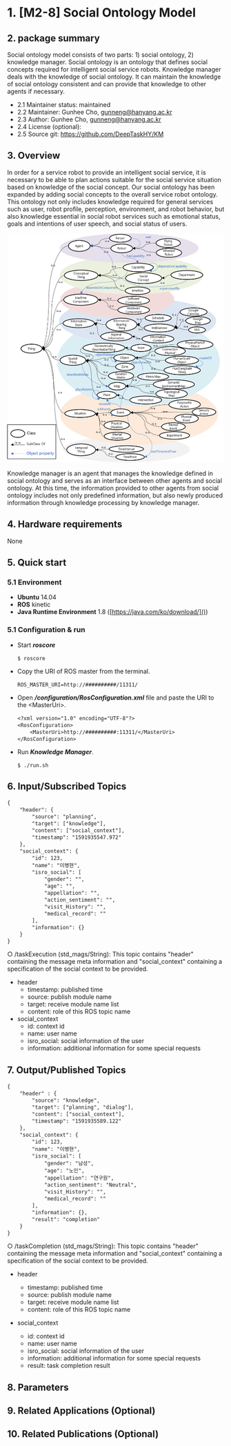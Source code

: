 # 1. [M2-8] Social Ontology Model

## 2. package summary 

Social ontology model consists of two parts: 1) social ontology, 2) knowledge manager. Social ontology is an ontology that defines social concepts required for intelligent social service robots. Knowledge manager deals with the knowledge of social ontology. It can maintain the knowledge of social ontology consistent and can provide that knowledge to other agents if necessary.

- 2.1 Maintainer status: maintained
- 2.2 Maintainer: Gunhee Cho, [gunneng@hanyang.ac.kr]()
- 2.3 Author: Gunhee Cho, [gunneng@hanyang.ac.kr]()
- 2.4 License (optional): 
- 2.5 Source git: https://github.com/DeepTaskHY/KM

## 3. Overview

In order for a service robot to provide an intelligent social service, it is necessary to be able to plan actions suitable for the social service situation based on knowledge of the social concept. Our social ontology has been expanded by adding social concepts to the overall service robot ontology. This ontology not only includes knowledge required for general services such as user, robot profile, perception, environment, and robot behavior, but also knowledge essential in social robot services such as emotional status, goals and intentions of user speech, and social status of users.

![ontology_structure](./figure/onto_structure.png)

Knowledge manager is an agent that manages the knowledge defined in social ontology and serves as an interface between other agents and social ontology. At this time, the information provided to other agents from social ontology includes not only predefined information, but also newly produced information through knowledge processing by knowledge manager.

## 4. Hardware requirements

None


## 5. Quick start

### 5.1 Environment

- **Ubuntu** 14.04
- **ROS** kinetic
- **Java Runtime Environment** 1.8 ([https://java.com/ko/download/]())

### 5.1 Configuration & run

- Start _**roscore**_
    ```
    $ roscore
    ```

- Copy the URI of ROS master from the terminal.
    ```
    ROS_MASTER_URI=http://##########/11311/
    ```

- Open _**/configuration/RosConfiguration.xml**_ file and paste the URI to the \<MasterUri\>.
    ```
    <?xml version="1.0" encoding="UTF-8"?>
    <RosConfiguration>
	    <MasterUri>http://##########:11311/</MasterUri>
    </RosConfiguration>
    ```

- Run _**Knowledge Manager**_.
    ```
    $ ./run.sh
    ```

## 6. Input/Subscribed Topics

```
{
    "header": {
        "source": "planning",
        "target": ["knowledge"],
        "content": ["social_context"],
        "timestamp": "1591935547.972"
    },
    "social_context": {
        "id": 123,
        "name": "이병현",
        "isro_social": [
            "gender": "",
            "age": "",
            "appellation": "",
            "action_sentiment": "",
            "visit_History": "",
            "medical_record": ""
        ],
        "information": {}
    }
}
```
○ /taskExecution (std_mags/String): This topic contains "header" containing the message meta information and "social_context" containing a specification of the social context to be provided.

- header
    - timestamp: published time  
    - source: publish module name  
    - target: receive module name list
    - content: role of this ROS topic name  
- social_context
    - id: context id
    - name: user name
    - isro_social: social information of the user
    - information: additional information for some special requests


## 7. Output/Published Topics

```
{
    "header" : {
        "source": "knowledge",
        "target": ["planning", "dialog"],
        "content": ["social_context"],
        "timestamp": "1591935589.122"
    },
    "social_context": {
        "id": 123,
        "name": "이병현",
        "isro_social": [
            "gender": "남성",
            "age": "노인",
            "appellation": "연구원",
            "action_sentiment": "Neutral",
            "visit_History": "",
            "medical_record": ""
        ],
        "information": {},
        "result": "completion"
    }
}
```
○ /taskCompletion (std_mags/String): This topic contains "header" containing the message meta information and "social_context" containing a specification of the social context to be provided.

- header
    - timestamp: published time  
    - source: publish module name  
    - target: receive module name list
    - content: role of this ROS topic name

- social_context
    - id: context id
    - name: user name
    - isro_social: social information of the user
    - information: additional information for some special requests
    - result: task completion result

## 8. Parameters

## 9. Related Applications (Optional)

## 10. Related Publications (Optional)

